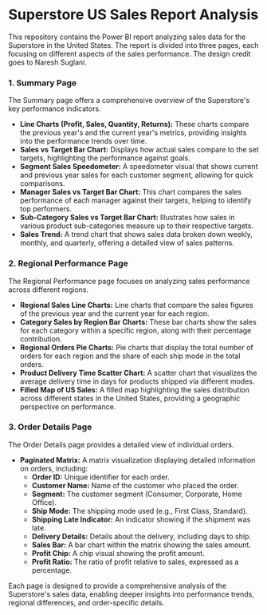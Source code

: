 # Superstore US Sales Report Analysis

This repository contains the Power BI report analyzing sales data for the Superstore in the United States. The report is divided into three pages, each focusing on different aspects of the sales performance. The design credit goes to Naresh Suglani.

### 1. Summary Page
The Summary page offers a comprehensive overview of the Superstore's key performance indicators.

- **Line Charts (Profit, Sales, Quantity, Returns):** These charts compare the previous year's and the current year's metrics, providing insights into the performance trends over time.
- **Sales vs Target Bar Chart:** Displays how actual sales compare to the set targets, highlighting the performance against goals.
- **Segment Sales Speedometer:** A speedometer visual that shows current and previous year sales for each customer segment, allowing for quick comparisons.
- **Manager Sales vs Target Bar Chart:** This chart compares the sales performance of each manager against their targets, helping to identify top performers.
- **Sub-Category Sales vs Target Bar Chart:** Illustrates how sales in various product sub-categories measure up to their respective targets.
- **Sales Trend:** A trend chart that shows sales data broken down weekly, monthly, and quarterly, offering a detailed view of sales patterns.

### 2. Regional Performance Page
The Regional Performance page focuses on analyzing sales performance across different regions.

- **Regional Sales Line Charts:** Line charts that compare the sales figures of the previous year and the current year for each region.
- **Category Sales by Region Bar Charts:** These bar charts show the sales for each category within a specific region, along with their percentage contribution.
- **Regional Orders Pie Charts:** Pie charts that display the total number of orders for each region and the share of each ship mode in the total orders.
- **Product Delivery Time Scatter Chart:** A scatter chart that visualizes the average delivery time in days for products shipped via different modes.
- **Filled Map of US Sales:** A filled map highlighting the sales distribution across different states in the United States, providing a geographic perspective on performance.

### 3. Order Details Page
The Order Details page provides a detailed view of individual orders.

- **Paginated Matrix:** A matrix visualization displaying detailed information on orders, including:
  - **Order ID:** Unique identifier for each order.
  - **Customer Name:** Name of the customer who placed the order.
  - **Segment:** The customer segment (Consumer, Corporate, Home Office).
  - **Ship Mode:** The shipping mode used (e.g., First Class, Standard).
  - **Shipping Late Indicator:** An indicator showing if the shipment was late.
  - **Delivery Details:** Details about the delivery, including days to ship.
  - **Sales Bar:** A bar chart within the matrix showing the sales amount.
  - **Profit Chip:** A chip visual showing the profit amount.
  - **Profit Ratio:** The ratio of profit relative to sales, expressed as a percentage.

Each page is designed to provide a comprehensive analysis of the Superstore's sales data, enabling deeper insights into performance trends, regional differences, and order-specific details.
